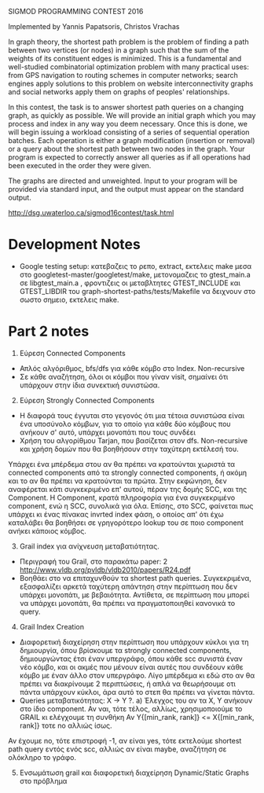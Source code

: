 SIGMOD PROGRAMMING CONTEST 2016

Implemented by Yannis Papatsoris, Christos Vrachas

In graph theory, the shortest path problem is the problem of finding a path between two vertices (or nodes) in a graph such that the sum of the weights of its constituent edges is minimized. This is a fundamental and well-studied combinatorial optimization problem with many practical uses: from GPS navigation to routing schemes in computer networks; search engines apply solutions to this problem on website interconnectivity graphs and social networks apply them on graphs of peoples' relationships.

In this contest, the task is to answer shortest path queries on a changing graph, as quickly as possible. We will provide an initial graph which you may process and index in any way you deem necessary. Once this is done, we will begin issuing a workload consisting of a series of sequential operation batches. Each operation is either a graph modification (insertion or removal) or a query about the shortest path between two nodes in the graph. Your program is expected to correctly answer all queries as if all operations had been executed in the order they were given.

The graphs are directed and unweighted. Input to your program will be provided via standard input, and the output must appear on the standard output.

http://dsg.uwaterloo.ca/sigmod16contest/task.html

# Development Notes
- Google testing setup: κατεβαζεις το ρεπο, extract, εκτελεις make μεσα στο googletest-master/googletest/make, μετονομαζεις το gtest_main.a σε libgtest_main.a , 
φροντιζεις οι μεταβλτητες GTEST_INCLUDE και GTEST_LIBDIR του graph-shortest-paths/tests/Makefile να δειχνουν στο σωστο σημειο, εκτελεις make.

# Part 2 notes
1. Εύρεση Connected Components
- Απλός αλγόριθμος, bfs/dfs για κάθε κόμβο στο Index. Non-recursive
- Σε κάθε αναζήτηση, όλοι οι κόμβοι που γίναν visit, σημαίνει ότι υπάρχουν
στην ίδια συνεκτική συνιστώσα.

2. Εύρεση Strongly Connected Components
- Η διαφορά τους έγγυται στο γεγονός ότι μια τέτοια συνιστώσα είναι ένα
υποσύνολο κόμβων, για το οποίο για κάθε δύο κόμβους που ανήκουν σ' αυτό,
υπάρχει μονοπάτι που τους συνδέει
- Χρήση του αλγορίθμου Tarjan, που βασίζεται στον dfs. Non-recursive και
χρήση δομών που θα βοηθήσουν στην ταχύτερη εκτέλεσή του.


Υπάρχει ένα μπέρδεμα στου αν θα πρέπει να κρατούνται χωριστά τα connected
components από τα strongly connected components, ή ακόμη και το αν θα 
πρέπει να κρατούνται τα πρώτα. Στην εκφώνηση, δεν
αναφέρεται κάτι συγκεκριμένο επ' αυτού, πέραν της δομής SCC, και της
Component. Η Component, κρατά πληροφορία για ένα συγκεκριμένο component,
ενώ η SCC, συνολικά για όλα. Επίσης, στο SCC, φαίνεται πως υπάρχει
κι ένας πίνακας invrted index φάση, ο οποίος απ' ότι έχω καταλάβει θα 
βοηθήσει σε γρηγορότερο lookup του σε ποιο component ανήκει κάποιος κόμβος.

3. Grail index για ανίχνευση μεταβατιότητας.
- Περιγραφή του Grail, στο παρακάτω paper: 2 http://www.vldb.org/pvldb/vldb2010/papers/R24.pdf
- Βοηθάει στο να επιταχυνθούν τα shortest path queries. Συγκεκριμένα, 
εξασφαλίζει αρκετά ταχύτερη απάντηση στην περίπτωση που δεν υπάρχει μονοπάτι,
με βεβαιότητα. Αντίθετα, σε περίπτωση που μπορεί να υπάρχει μονοπάτι,
θα πρέπει να πραγματοποιηθεί κανονικά το query.

4. Grail Index Creation
- Διαφορετική διαχείρηση στην περίπτωση που υπάρχουν κύκλοι για τη δημιουργία, όπου βρίσκουμε τα strongly connected components, δημιουργώντας έτσι έναν υπεργράφο, όπου κάθε scc συνιστά έναν νέο κόμβο, και οι ακμές που μένουν είναι αυτές που συνδέουν κάθε κόμβο με έναν άλλο στον υπεργράφο. Λίγο μπέρδεμα κι εδώ στο αν θα πρέπει να διακρίνουμε 2 περιπτώσεις, ή απλά να θεωρήσουμε οτι πάντα υπάρχουν κύκλοι, άρα αυτό το στεπ θα πρέπει να γίνεται πάντα.
- Queries μεταβατικότητας:
X -> Y ?.
a) Έλεγχος του αν τα X, Y ανήκουν στο ίδιο component. Αν ναι, τότε τέλος,
αλλίως, χρησιμοποιούμε το GRAIL κι ελέγχουμε τη συνθήκη
Αν Y{[min_rank, rank]} <= X{[min_rank, rank]}
τοτε no
αλλιώς ίσως.

Αν έχουμε no, τότε επιστροφή -1, αν είναι yes, τότε εκτελούμε
shortest path query εντός ενός scc, αλλιώς αν είναι maybe, αναζήτηση
σε ολόκληρο το γράφο.

5. Ενσωμάτωση grail και διαφορετική διαχείρηση Dynamic/Static Graphs στο
πρόβλημα

